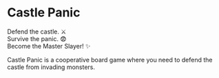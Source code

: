 # Castle Panic

Defend the castle. :crossed_swords: <br />
Survive the panic. :fearful: <br />
Become the Master Slayer! :sparkles:

Castle Panic is a cooperative board game where you need to defend the castle from invading monsters.
